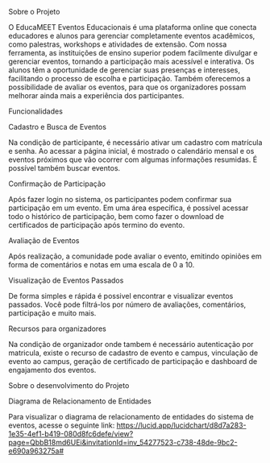 Sobre o Projeto 

O EducaMEET Eventos Educacionais é uma plataforma online que conecta educadores e alunos para gerenciar completamente eventos acadêmicos, como palestras, workshops e atividades de extensão. Com nossa ferramenta, as instituições de ensino superior podem facilmente divulgar e gerenciar eventos, tornando a participação mais acessível e interativa. Os alunos têm a oportunidade de gerenciar suas presenças e interesses, facilitando o processo de escolha e participação. Também oferecemos a possibilidade de avaliar os eventos, para que os organizadores possam melhorar ainda mais a experiência dos participantes.

Funcionalidades

Cadastro e Busca de Eventos

Na condição de participante, é necessário ativar um cadastro com matrícula e senha. Ao acessar a página inicial, é mostrado o calendário mensal e os eventos próximos que vão ocorrer com algumas informações resumidas. É possível também buscar eventos.

Confirmação de Participação

Após fazer login no sistema, os participantes podem confirmar sua participação em um evento. Em uma área específica, é possível acessar todo o histórico de participação, bem como fazer o download de certificados de participação após termino do evento.

Avaliação de Eventos

Após realização, a comunidade pode avaliar o evento, emitindo opiniões em forma de comentários e notas em uma escala de 0 a 10.

Visualização de Eventos Passados

De forma simples e rápida é possivel encontrar e visualizar eventos passados. Você pode filtrá-los por número de avaliações, comentários, participação e muito mais.


Recursos para organizadores

Na condição de organizador onde tambem é necessário autenticação por matricula, existe o  recurso de cadastro de evento e campus, vinculação de evento ao campus, geração de certificado de participação e dashboard de engajamento dos eventos.

Sobre o desenvolvimento do Projeto

Diagrama de Relacionamento de Entidades

Para visualizar o diagrama de relacionamento de entidades do sistema de eventos, acesse o seguinte link: https://lucid.app/lucidchart/d8d7a283-1e35-4ef1-b419-080d8fc6defe/view?page=QbbB18md6UEi&invitationId=inv_54277523-c738-48de-9bc2-e690a963275a#



